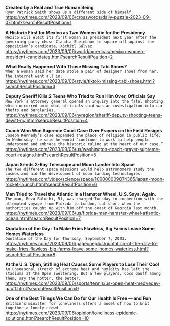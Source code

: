 **Created by a Real and True Human Being**\
`Ryan Patrick Smith shows us a different side of himself.`\
https://nytimes.com/2023/09/06/crosswords/daily-puzzle-2023-09-07.html?searchResultPosition=1

**A Historic First for Mexico as Two Women Vie for the Presidency**\
`Mexico will elect its first woman as president next year after the governing party chose Claudia Sheinbaum to square off against the opposition’s candidate, Xóchitl Gálvez.`\
https://nytimes.com/2023/09/06/world/americas/mexico-women-president-candidates.html?searchResultPosition=2

**What Really Happened With Those Missing Tabi Shoes?**\
`When a woman said her date stole a pair of designer shoes from her, the internet went all in.`\
https://nytimes.com/2023/09/06/style/tiktok-missing-tabi-shoes.html?searchResultPosition=3

**Deputy Sheriff Kills 2 Teens Who Tried to Run Him Over, Officials Say**\
`New York’s attorney general opened an inquiry into the fatal shooting, which occurred amid what officials said was an investigation into car thefts and burglaries.`\
https://nytimes.com/2023/09/06/nyregion/sheriff-deputy-shooting-teens-dewitt-ny.html?searchResultPosition=4

**Coach Who Won Supreme Court Case Over Prayers on the Field Resigns**\
`Joseph Kennedy’s case expanded the place of religion in public life. On Wednesday, he said he would “continue to work to help people understand and embrace the historic ruling at the heart of our case.”`\
https://nytimes.com/2023/09/06/us/washington-coach-prayer-supreme-court-resigns.html?searchResultPosition=5

**Japan Sends X-Ray Telescope and Moon Lander Into Space**\
`The two different space missions would help astronomers study the cosmos and aid the development of moon landing technologies.`\
https://nytimes.com/video/science/space/100000009074365/japan-moon-rocket-launch.html?searchResultPosition=6

**Man Tried to Travel the Atlantic in a Hamster Wheel, U.S. Says. Again.**\
`The man, Reza Baluchi, 51, was charged Tuesday in connection with the attempted voyage from Florida to London, cut short when the authorities caught up with him off the coast of Georgia last month.`\
https://nytimes.com/2023/09/06/us/florida-man-hamster-wheel-atlantic-ocean.html?searchResultPosition=7

**Quotation of the Day: To Make Fries Flawless, Big Farms Leave Some Homes Waterless**\
`Quotation of the Day for Thursday, September 7, 2023.`\
https://nytimes.com/2023/09/06/pageoneplus/quotation-of-the-day-to-make-fries-flawless-big-farms-leave-some-homes-waterless.html?searchResultPosition=8

**At the U.S. Open, Stifling Heat Causes Some Players to Lose Their Cool**\
`An unseasonal stretch of extreme heat and humidity has left the stadiums at the Open sweltering. But a few players, Coco Gauff among them, say the hotter, the better.`\
https://nytimes.com/2023/09/06/sports/tennis/us-open-heat-medvedev-gauff.html?searchResultPosition=9

**One of the Best Things We Can Do for Our Health Is Free — and Fun**\
`Britain’s minister for loneliness offers a model of how to knit together a lonely crowd.`\
https://nytimes.com/2023/09/06/opinion/loneliness-epidemic-solutions.html?searchResultPosition=10

